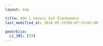 ```yaml
---
layout: map

title: Ade i odseci kod Slankamena
last_modified_at: 2018-05-23T08:07:33+02:00

geoSrbija:
  L1_301: [19]
---
```

